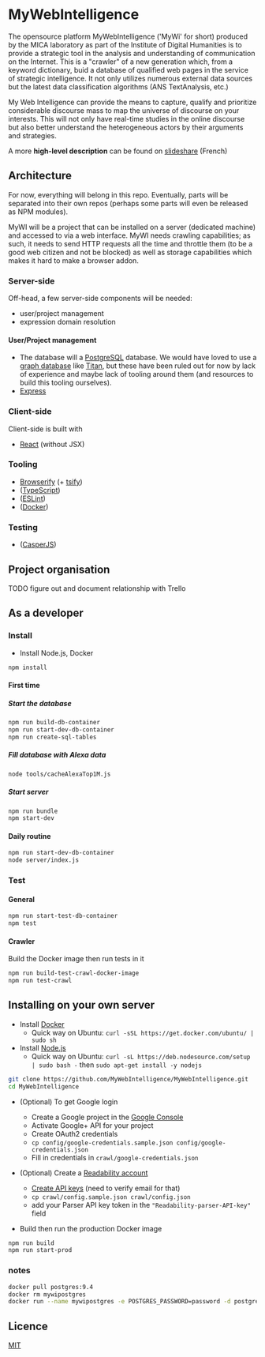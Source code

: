 # MyWebIntelligence

The opensource platform MyWebIntelligence ('MyWi' for short) produced by the MICA laboratory as part of the Institute of Digital Humanities is to provide a strategic tool in the analysis and understanding of communication on the Internet. This is a "crawler" of a new generation which, from a keyword dictionary, buid a database of qualified web pages in the service of strategic intelligence. It not only utilizes numerous external data sources but the latest data classification algorithms (ANS TextAnalysis, etc.)

My Web Intelligence can provide the means to capture, qualify and prioritize considerable discourse mass to map the universe of discourse on your interests. This will not only have real-time studies in the online discourse but also better understand the heterogeneous actors by their arguments and strategies.

A more **high-level description** can be found on [slideshare](http://fr.slideshare.net/alakel/my-web-intelligence-une-plateforme-open-source-au-service-des-humanits-digitales) (French)

## Architecture

For now, everything will belong in this repo. Eventually, parts will be separated into their own repos (perhaps some parts will even be released as NPM modules).

MyWI will be a project that can be installed on a server (dedicated machine) and accessed to via a web interface. MyWI needs crawling capabilities; as such, it needs to send HTTP requests all the time and throttle them (to be a good web citizen and not be blocked) as well as storage capabilities which makes it hard to make a browser addon.

### Server-side

Off-head, a few server-side components will be needed:
* user/project management
* expression domain resolution

#### User/Project management

* The database will a [PostgreSQL](http://www.postgresql.org/) database. We would have loved to use a [graph database](http://en.wikipedia.org/wiki/Graph_database) like [Titan](http://thinkaurelius.github.io/titan/), but these have been ruled out for now by lack of experience and maybe lack of tooling around them (and resources to build this tooling ourselves).
* [Express](http://expressjs.com/)


### Client-side

Client-side is built with 
* [React](http://facebook.github.io/react/) (without JSX)


### Tooling

* [Browserify](http://browserify.org/) (+ [tsify](https://github.com/smrq/tsify))
* ([TypeScript](http://www.typescriptlang.org/))
* ([ESLint](http://eslint.org/))
* ([Docker](https://www.docker.com/))

### Testing

* ([CasperJS](http://casperjs.org/))


## Project organisation

TODO figure out and document relationship with Trello


## As a developer

### Install

* Install Node.js, Docker

```bash
npm install
```

#### First time

##### Start the database

```bash
npm run build-db-container
npm run start-dev-db-container
npm run create-sql-tables
```

##### Fill database with Alexa data

```bash
node tools/cacheAlexaTop1M.js
```

##### Start server

```bash
npm run bundle
npm start-dev
```

#### Daily routine

```bash
npm run start-dev-db-container
node server/index.js
```


### Test

#### General

```bash
npm run start-test-db-container
npm test
```

#### Crawler

Build the Docker image then run tests in it

````bash
npm run build-test-crawl-docker-image
npm run test-crawl
````

## Installing on your own server

* Install [Docker](https://docs.docker.com/installation/#installation)
   * Quick way on Ubuntu: `curl -sSL https://get.docker.com/ubuntu/ | sudo sh`
* Install [Node.js](https://nodejs.org/)
   * Quick way on Ubuntu: `curl -sL https://deb.nodesource.com/setup | sudo bash -` then `sudo apt-get install -y nodejs`

````sh
git clone https://github.com/MyWebIntelligence/MyWebIntelligence.git
cd MyWebIntelligence
````

* (Optional) To get Google login
    * Create a Google project in the [Google Console](https://console.developers.google.com)
    * Activate Google+ API for your project
    * Create OAuth2 credentials
    * `cp config/google-credentials.sample.json config/google-credentials.json`
    * Fill in credentials in `crawl/google-credentials.json`

* (Optional) Create a [Readability account](https://www.readability.com/login/?next=/settings/account)
    * [Create API keys](https://www.readability.com/settings/account) (need to verify email for that)
    * `cp crawl/config.sample.json crawl/config.json`
    * add your Parser API key token in the `"Readability-parser-API-key"` field

* Build then run the production Docker image

````sh
npm run build
npm run start-prod
````

### notes

```bash
docker pull postgres:9.4
docker rm mywipostgres
docker run --name mywipostgres -e POSTGRES_PASSWORD=password -d postgres:9.4
```

## Licence

[MIT](LICENCE)
